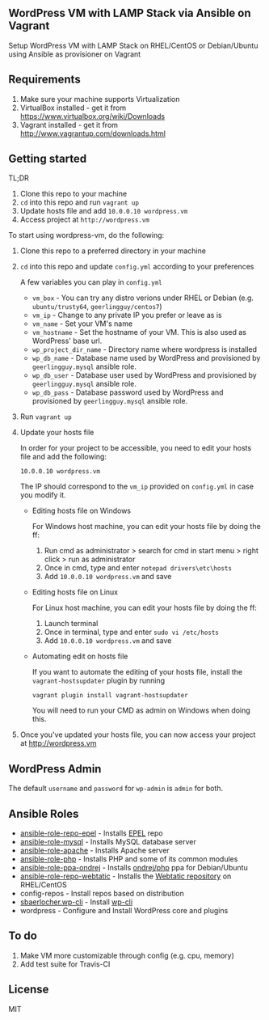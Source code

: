 ## WordPress VM with LAMP Stack via Ansible on Vagrant

Setup WordPress VM with LAMP Stack on RHEL/CentOS or Debian/Ubuntu using Ansible as provisioner on Vagrant

## Requirements
1. Make sure your machine supports Virtualization
2. VirtualBox installed - get it from https://www.virtualbox.org/wiki/Downloads
3. Vagrant installed - get it from http://www.vagrantup.com/downloads.html


## Getting started
TL;DR
1. Clone this repo to your machine
2. `cd` into this repo and run `vagrant up`
3. Update hosts file and add `10.0.0.10 wordpress.vm`
4. Access project at `http://wordpress.vm`

To start using wordpress-vm, do the following:
1. Clone this repo to a preferred directory in your machine
2. `cd` into this repo and update `config.yml` according to your preferences

   A few variables you can play in `config.yml`
   - `vm_box` - You can try any distro verions under RHEL or Debian (e.g. `ubuntu/trusty64`, `geerlingguy/centos7`)
   - `vm_ip` - Change to any private IP you prefer or leave as is
   - `vm_name` - Set your VM's name
   - `vm_hostname` - Set the hostname of your VM. This is also used as WordPress' base url.
   - `wp_project_dir_name` - Directory name where wordpress is installed
   - `wp_db_name` - Database name used by WordPress and provisioned by `geerlingguy.mysql` ansible role.
   - `wp_db_user` - Database user used by WordPress and provisioned by `geerlingguy.mysql` ansible role.
   - `wp_db_pass` - Database password used by WordPress and provisioned by `geerlingguy.mysql` ansible role.
3. Run `vagrant up`
4. Update your hosts file

   In order for your project to be accessible, you need to edit your hosts file and add the following:
   ```
   10.0.0.10 wordpress.vm
   ```
   The IP should correspond to the `vm_ip` provided on `config.yml` in case you modify it.

   - Editing hosts file on Windows
   
     For Windows host machine, you can edit your hosts file by doing the ff:
     1. Run cmd as administrator > search for cmd in start menu > right click > run as administrator
     2. Once in cmd, type and enter `notepad drivers\etc\hosts`
     3. Add `10.0.0.10 wordpress.vm` and save

   - Editing hosts file on Linux
   
     For Linux host machine, you can edit your hosts file by doing the ff:
     1. Launch terminal
     2. Once in terminal, type and enter `sudo vi /etc/hosts`
     3. Add `10.0.0.10 wordpress.vm` and save

   - Automating edit on hosts file
   
     If you want to automate the editing of your hosts file, install the `vagrant-hostsupdater` plugin by running
     ```
     vagrant plugin install vagrant-hostsupdater
     ```
     You will need to run your CMD as admin on Windows when doing this.
     
5. Once you've updated your hosts file, you can now access your project at http://wordpress.vm

## WordPress Admin
The default `username` and `password` for `wp-admin` is `admin` for both.

## Ansible Roles
* [ansible-role-repo-epel](https://github.com/geerlingguy/ansible-role-repo-epel) - Installs [EPEL](https://fedoraproject.org/wiki/EPEL) repo
* [ansible-role-mysql](https://github.com/geerlingguy/ansible-role-mysql) - Installs MySQL database server
* [ansible-role-apache](https://github.com/geerlingguy/ansible-role-apache) - Installs Apache server
* [ansible-role-php](https://github.com/geerlingguy/ansible-role-php) - Installs PHP and some of its common modules
* [ansible-role-ppa-ondrej](https://github.com/iambryancs/ansible-role-ppa-ondrej) - Installs [ondrej/php](https://launchpad.net/~ondrej/+archive/ubuntu/php) ppa for Debian/Ubuntu
* [ansible-role-repo-webtatic](https://github.com/iambryancs/ansible-role-repo-webtatic) - Installs the [Webtatic repository](https://webtatic.com/) on RHEL/CentOS
* config-repos - Install repos based on distribution
* [sbaerlocher.wp-cli](https://github.com/sbaerlocher/ansible.wp-cli) - Install [wp-cli](http://wp-cli.org/)
* wordpress - Configure and Install WordPress core and plugins

## To do
1. Make VM more customizable through config (e.g. cpu, memory)
2. Add test suite for Travis-CI

## License
MIT
